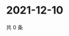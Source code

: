 # 2021-12-10

共 0 条

<!-- BEGIN WEIBO -->
<!-- 最后更新时间 Fri Dec 10 2021 14:14:13 GMT+0800 (China Standard Time) -->

<!-- END WEIBO -->

